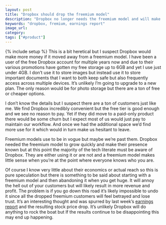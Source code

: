 ```yaml
---
layout: post
title: "Dropbox should drop the freemium model"
description: "Dropbox no longer needs the freemium model and will make a lot more money by only having paid plans."
keywords: "dropbox, fremium, earnings report"
image_url:
category:
tags: ["#product"]
---
```

{% include setup %}
This is a bit heretical but I suspect Dropbox would make more money if it moved away from a freemium model. I have been a user of the free Dropbox account for multiple years now and due to their various promotions have gotten my free storage up to 6GB and yet I use just under 4GB. I don’t use it to store images but instead use it to store important documents that I want to both keep safe but also frequently access across multiple devices. It’s unlikely I’m going to upgrade to a new plan. The only reason would be for photo storage but there are a ton of free or cheaper options.

I don’t know the details but I suspect there are a ton of customers just like me. We find Dropbox incredibly convenient but the free tier is good enough and we see no reason to pay. Yet if they did move to a paid-only product there would be some churn but I expect most of us would just pay to maintain our workflow. And once we had the additional space we’d find more use for it which would in turn make us hesitant to leave.

Freemium models use to be in vogue but maybe we’re past them. Dropbox needed the freemium model to grow quickly and make their presence known but at this point the majority of the tech literate must be aware of Dropbox. They are either using it or are not and a freemium model makes little sense when you’re at the point where everyone knows who you are.

Of course I know very little about their economics or actual reach so this is pure speculation but there is something to be said about starting with a freemium model and then abandoning it when you get huge. It will annoy the hell out of your customers but will likely result in more revenue and profit. The problem is if you go down this road it’s likely impossible to undo it since all the dropped freemium customers will feel betrayed and lose trust. It’s an interesting thought and was spurred by last week’s [earnings report](https://venturebeat.com/2019/02/22/dropbox-earnings-beat-estimates-but-shares-fall-on-q1-guidance/) and the resulting stock price drop. It’s unlikely Dropbox will do anything to rock the boat but If the results continue to be disappointing this may end up happening.
